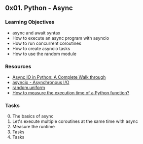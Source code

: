 ## 0x01. Python - Async

### Learning Objectives

- async and await syntax
- How to execute an async program with asyncio
- How to run concurrent coroutines
- How to create asyncio tasks
- How to use the random module

### Resources

- [Async IO in Python: A Complete Walk through](https://realpython.com/async-io-python/ "Async IO in Python: A Complete Walk through")
- [asyncio - Asynchronous I/O](https://docs.python.org/3/library/asyncio.html "asyncio - Asynchronous I/O")
- [random.uniform](https://docs.python.org/3/library/random.html#random.uniform "random.uniform")
- [How to measure the execution time of a Python function?](https://stackoverflow.com/questions/7370801/1/7370812 "How to measure the execution time of a Python function?")


### Tasks

0. The basics of async
1. Let's execute multiple coroutines at the same time with async
2. Measure the runtime
3. Tasks
4. Tasks
